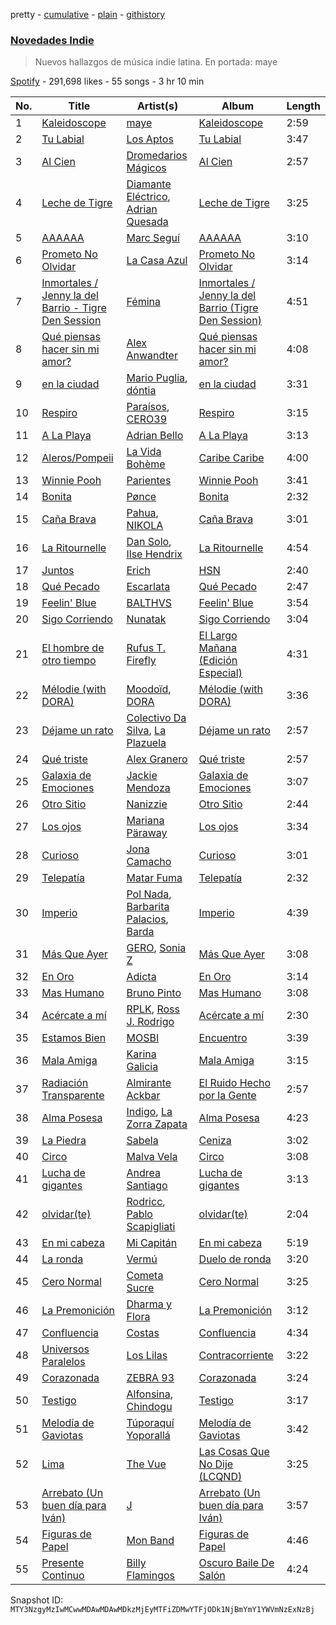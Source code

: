 pretty - [cumulative](/playlists/cumulative/37i9dQZF1DXaaU1AaHpZeu.md) - [plain](/playlists/plain/37i9dQZF1DXaaU1AaHpZeu) - [githistory](https://github.githistory.xyz/mackorone/spotify-playlist-archive/blob/main/playlists/plain/37i9dQZF1DXaaU1AaHpZeu)

### [Novedades Indie](https://open.spotify.com/playlist/37i9dQZF1DXaaU1AaHpZeu)

> Nuevos hallazgos de música indie latina\. En portada: maye

[Spotify](https://open.spotify.com/user/spotify) - 291,698 likes - 55 songs - 3 hr 10 min

| No. | Title | Artist(s) | Album | Length |
|---|---|---|---|---|
| 1 | [Kaleidoscope](https://open.spotify.com/track/0kJqmEL3UbprAkBSFBdZY4) | [maye](https://open.spotify.com/artist/5ti5FPHgtaSf15KcUisZMt) | [Kaleidoscope](https://open.spotify.com/album/79xNVQyhJnZpOZj6hrABvd) | 2:59 |
| 2 | [Tu Labial](https://open.spotify.com/track/3vz0ZD15RxM2HNCGgrVrVc) | [Los Aptos](https://open.spotify.com/artist/4tenlYn9MG8Fda3OyDtPRO) | [Tu Labial](https://open.spotify.com/album/6kXbu3L1IVJZhGqsogGTWx) | 3:47 |
| 3 | [Al Cien](https://open.spotify.com/track/1vxa13KTCbsGFavA6WFywz) | [Dromedarios Mágicos](https://open.spotify.com/artist/3UP83Ekm9Jse6j0dWZJlH9) | [Al Cien](https://open.spotify.com/album/0APusMWyvY7kRnM3ROoOBm) | 2:57 |
| 4 | [Leche de Tigre](https://open.spotify.com/track/0qyDHfOj0pU9ADNlfEdKv2) | [Diamante Eléctrico](https://open.spotify.com/artist/4VAZ6unMJx5upeWn0aFYuo), [Adrian Quesada](https://open.spotify.com/artist/07YivsJVCrmhhjzBcBtMGv) | [Leche de Tigre](https://open.spotify.com/album/2jWdBKOz7I73GULBYQU0k8) | 3:25 |
| 5 | [AAAAAA](https://open.spotify.com/track/2eFWliYRleozZ8w8JRm5FP) | [Marc Seguí](https://open.spotify.com/artist/5FQ8tBUtIamA2hRtatrYUF) | [AAAAAA](https://open.spotify.com/album/6vR3IjKZz96v4RXVdcN39q) | 3:10 |
| 6 | [Prometo No Olvidar](https://open.spotify.com/track/2eZiRaP2ECZrqA66Rc1tFD) | [La Casa Azul](https://open.spotify.com/artist/2Ynst7DZrEJnlaMM41ZCxd) | [Prometo No Olvidar](https://open.spotify.com/album/0KtZKEQs7YFP4HIqx8Obqt) | 3:14 |
| 7 | [Inmortales / Jenny la del Barrio \- Tigre Den Session](https://open.spotify.com/track/0mp6LPc8ERjwt2MeBTiyWf) | [Fémina](https://open.spotify.com/artist/6Saxi5uCjuMzIGcqqvTumR) | [Inmortales / Jenny la del Barrio \(Tigre Den Session\)](https://open.spotify.com/album/0MEe602MNtZjU4p4eYAHQi) | 4:51 |
| 8 | [Qué piensas hacer sin mi amor?](https://open.spotify.com/track/7DmiI9NJnb00JVMMpMkz52) | [Alex Anwandter](https://open.spotify.com/artist/0M8uC0u1YRUGCieOKmQF02) | [Qué piensas hacer sin mi amor?](https://open.spotify.com/album/34szsLNF2Nr5i9E2j9v40h) | 4:08 |
| 9 | [en la ciudad](https://open.spotify.com/track/5smdosXwKG5czbMDXqRtc7) | [Mario Puglia](https://open.spotify.com/artist/3TTSyoNDmtiQ8jSpELHinT), [dóntia](https://open.spotify.com/artist/6otFL2m5sOProVKidtkpyx) | [en la ciudad](https://open.spotify.com/album/6FC9OVa2vFyot2dp23GdiM) | 3:31 |
| 10 | [Respiro](https://open.spotify.com/track/42op2wd3o7SZ1MUImRkbkh) | [Paraísos](https://open.spotify.com/artist/4UWT6RWeTPk7hN7OihScMM), [CERO39](https://open.spotify.com/artist/1B6UFfDLZPbLl1rpOmHmi0) | [Respiro](https://open.spotify.com/album/0obtRY4p00WwIHafC8MTlF) | 3:15 |
| 11 | [A La Playa](https://open.spotify.com/track/2MANpdplWDEAnmHC2GA42W) | [Adrian Bello](https://open.spotify.com/artist/0ZwjmGhps2YvUMzB7ihFV8) | [A La Playa](https://open.spotify.com/album/00FBTtbNuQhQqSGIMNSHjU) | 3:13 |
| 12 | [Aleros/Pompeii](https://open.spotify.com/track/2KSyKlJ3SWPFflplhYhPTl) | [La Vida Bohème](https://open.spotify.com/artist/5gs7iemsrjIJbz0ryFcy79) | [Caribe Caribe](https://open.spotify.com/album/7zGq7oV1gSW4Aga1a9XJUK) | 4:00 |
| 13 | [Winnie Pooh](https://open.spotify.com/track/67ciCJna2mFDg1wzRFZzAO) | [Parientes](https://open.spotify.com/artist/76lUSSvc6Z83CLrIVB7YrE) | [Winnie Pooh](https://open.spotify.com/album/2Znd00zVJpDEhwfID5Jc56) | 3:41 |
| 14 | [Bonita](https://open.spotify.com/track/4RfbO5R23JI33EEyjWqHHU) | [Pønce](https://open.spotify.com/artist/0jlj70oquwYB21vxF107KT) | [Bonita](https://open.spotify.com/album/2FhnygvGvRWuE4RueywWyg) | 2:32 |
| 15 | [Caña Brava](https://open.spotify.com/track/0hy6YsimguNescPjjijro0) | [Pahua](https://open.spotify.com/artist/4sZh7ibWAOiuDkEStJxHch), [NIKOLA](https://open.spotify.com/artist/62iTERZQMpjWggsriHvDnk) | [Caña Brava](https://open.spotify.com/album/02aqlW1aBYEyhEC4I6lW42) | 3:01 |
| 16 | [La Ritournelle](https://open.spotify.com/track/2cwLqdEN59zOJCfsQSbbx1) | [Dan Solo](https://open.spotify.com/artist/7E1ZwNnXreZgJpmTNUJva7), [Ilse Hendrix](https://open.spotify.com/artist/4nKY8xVK5R0lpdv2oDyraB) | [La Ritournelle](https://open.spotify.com/album/1xhGWNajNOPV0hfwyJ87Ft) | 4:54 |
| 17 | [Juntos](https://open.spotify.com/track/6DnmHa24M6jVBisjhyHcIs) | [Erich](https://open.spotify.com/artist/3l9fWRfml0xOFriezXXwhU) | [HSN](https://open.spotify.com/album/6mZZOWFnjModwsij9EDDam) | 2:40 |
| 18 | [Qué Pecado](https://open.spotify.com/track/0D7qH96m1YEQABHtZmvWUr) | [Escarlata](https://open.spotify.com/artist/6eDMcSQvrGt2zoVFSIwmgZ) | [Qué Pecado](https://open.spotify.com/album/47VeV0BY7It9sMX5jaOZBR) | 2:47 |
| 19 | [Feelin' Blue](https://open.spotify.com/track/1znjrRlUdy0gX9QHaKxl4s) | [BALTHVS](https://open.spotify.com/artist/2CtiNJi0zB35RHYXViVjKG) | [Feelin' Blue](https://open.spotify.com/album/4oxe0AOtP6xJCqOStvzD4v) | 3:54 |
| 20 | [Sigo Corriendo](https://open.spotify.com/track/6e4eFSTN9G8yLRZ3JHsiEg) | [Nunatak](https://open.spotify.com/artist/7wqxTrC9BtdVj2G6j9PP7z) | [Sigo Corriendo](https://open.spotify.com/album/4uV2oza4i3jurcJ0hcP3SP) | 3:04 |
| 21 | [El hombre de otro tiempo](https://open.spotify.com/track/3Avvg1WJ76Qm4AOgDWi855) | [Rufus T\. Firefly](https://open.spotify.com/artist/51Hx65ymA6pNWu8cTTXET1) | [El Largo Mañana \(Edición Especial\)](https://open.spotify.com/album/55Yki3VjBmvjXMTm4dkstm) | 4:31 |
| 22 | [Mélodie \(with DORA\)](https://open.spotify.com/track/0t2zRI2lKyJOLsVqAVL6qi) | [Moodoïd](https://open.spotify.com/artist/3mQgXwcZz2TZgo9a5diomC), [DORA](https://open.spotify.com/artist/5RHjYsmfT5IskZMoU6UuCj) | [Mélodie \(with DORA\)](https://open.spotify.com/album/2scI9aMrYO9fkaIba8tUhn) | 3:36 |
| 23 | [Déjame un rato](https://open.spotify.com/track/0Xy4JiD4UGMlLmNRIQd4xY) | [Colectivo Da Silva](https://open.spotify.com/artist/7h2HIXXVcZ6UPkqlCa2QZY), [La Plazuela](https://open.spotify.com/artist/3iNrNJ38T7OEaI1UofQcIB) | [Déjame un rato](https://open.spotify.com/album/2hgpmlMXDNwd3Q2HbiLZhq) | 2:57 |
| 24 | [Qué triste](https://open.spotify.com/track/4376EkLT73FG6jlNhs0AwZ) | [Alex Granero](https://open.spotify.com/artist/1g3OTLUr6xaFaiB01k9gw2) | [Qué triste](https://open.spotify.com/album/0VuRPw6Ui5J5zAxCetdNUz) | 2:57 |
| 25 | [Galaxia de Emociones](https://open.spotify.com/track/1wHf8UjfJHgsXY0Sd6BDJ8) | [Jackie Mendoza](https://open.spotify.com/artist/2ZIEeX505EvIuA10fNgnHa) | [Galaxia de Emociones](https://open.spotify.com/album/5xQAocxk6ixRppkNtRwPP0) | 3:07 |
| 26 | [Otro Sitio](https://open.spotify.com/track/6wjO8o4XgHOIAB1StF86oj) | [Nanizzie](https://open.spotify.com/artist/0sw69zXt3PgxRXvo1Czg3j) | [Otro Sitio](https://open.spotify.com/album/3VTJit9hMdZmQfaa082S9u) | 2:44 |
| 27 | [Los ojos](https://open.spotify.com/track/7myGZGiVdiN0LH5Oa0k3Bg) | [Mariana Päraway](https://open.spotify.com/artist/17FXNujFBCzgEHqMIULmja) | [Los ojos](https://open.spotify.com/album/2YwK74FkaMLpLA3Ql8cFkk) | 3:34 |
| 28 | [Curioso](https://open.spotify.com/track/4Maw94heMtTdiddCkjp0Gc) | [Jona Camacho](https://open.spotify.com/artist/0t64OqoqDgnfJee9Z6IBOP) | [Curioso](https://open.spotify.com/album/0dScbKM6tdUhUHjCVybFWT) | 3:01 |
| 29 | [Telepatía](https://open.spotify.com/track/4YEUKmi4Er6HLPaq39d40E) | [Matar Fuma](https://open.spotify.com/artist/5QtJsmPyO7fPTh5wZzebTZ) | [Telepatía](https://open.spotify.com/album/69q7aG1EAc5SQrT7KAmEM1) | 2:32 |
| 30 | [Imperio](https://open.spotify.com/track/752znCZaAmfqxQN2OO3gC9) | [Pol Nada](https://open.spotify.com/artist/1Dts5QEWhfTgrZvDBEdNUH), [Barbarita Palacios](https://open.spotify.com/artist/1gq0ImfjG4vhi885kD3gB8), [Barda](https://open.spotify.com/artist/7rs7LuOnKkLjxj3Lr8J90k) | [Imperio](https://open.spotify.com/album/36mtOzMooHJc1p0Sjje811) | 4:39 |
| 31 | [Más Que Ayer](https://open.spotify.com/track/63cBSYsqBOu9daJ1hDJ6YH) | [GERO](https://open.spotify.com/artist/0yJdH7HHacvB0UopMceKZl), [Sonia Z](https://open.spotify.com/artist/27UX8NEXtI5CrpnqSAJWuh) | [Más Que Ayer](https://open.spotify.com/album/72AcSIZqCzpSro3V7uJ1CL) | 3:08 |
| 32 | [En Oro](https://open.spotify.com/track/3m0tThWLSgUxcDGsHf6qVC) | [Adicta](https://open.spotify.com/artist/0BntHNt56FCbTMjSWq2iIG) | [En Oro](https://open.spotify.com/album/4Rb8nAxA1GW1lD5yucmHvi) | 3:14 |
| 33 | [Mas Humano](https://open.spotify.com/track/3vLVC7wKyfbD8qFZxjgJhf) | [Bruno Pinto](https://open.spotify.com/artist/1SsBb8WfdP41lIxnH77s7t) | [Mas Humano](https://open.spotify.com/album/679topqr2Z1ZkragXyxNKQ) | 3:08 |
| 34 | [Acércate a mí](https://open.spotify.com/track/5zF2fiVLe317dSh9goEkHD) | [RPLK](https://open.spotify.com/artist/1tuzO0TeRF6KAKsSbHD46g), [Ross J\. Rodrigo](https://open.spotify.com/artist/7ziN1J53NW2enUFbxd01C4) | [Acércate a mí](https://open.spotify.com/album/3Y7T4PrwWQQWF9K6vcqCDu) | 2:30 |
| 35 | [Estamos Bien](https://open.spotify.com/track/1Xhts7lj7AJbrjbi1ThBld) | [MOSBI](https://open.spotify.com/artist/6kvoEVPUc4pJ6w8QO4DHef) | [Encuentro](https://open.spotify.com/album/0JAldSTifqdOD6lbUSpFoF) | 3:39 |
| 36 | [Mala Amiga](https://open.spotify.com/track/6acWLZMJWZw29wcehfY1WU) | [Karina Galicia](https://open.spotify.com/artist/0syMDHmkYbx5dG8bOnZ60z) | [Mala Amiga](https://open.spotify.com/album/7uVtPIsdz0UNaiWZOXWKZr) | 3:15 |
| 37 | [Radiación Transparente](https://open.spotify.com/track/29o2xV9bKvZbbZvjSYQ7PN) | [Almirante Ackbar](https://open.spotify.com/artist/2zDkWvzvjkJttnydwEzY7U) | [El Ruido Hecho por la Gente](https://open.spotify.com/album/47uFOMz79sGxUe6fJIu4GH) | 2:57 |
| 38 | [Alma Posesa](https://open.spotify.com/track/7sUfONWwffbiFquUGDAPVK) | [Indigo](https://open.spotify.com/artist/4Hy7H79rnIljAwnwDtislK), [La Zorra Zapata](https://open.spotify.com/artist/3BuxRmHMbdWFDtwTQ2lwe5) | [Alma Posesa](https://open.spotify.com/album/5Gx8Ngd5gzH615iLGU6cK4) | 4:23 |
| 39 | [La Piedra](https://open.spotify.com/track/7wpR7podiFKB0s5lchiCyb) | [Sabela](https://open.spotify.com/artist/78fi6hiTjEQH8KQLzDqVRg) | [Ceniza](https://open.spotify.com/album/1y286dgv2byOpC82ZHTyuh) | 3:02 |
| 40 | [Circo](https://open.spotify.com/track/2aiFmGSPZgtdpxw7UZs5JW) | [Malva Vela](https://open.spotify.com/artist/42gMsjzIofZl8uTc1NmRHz) | [Circo](https://open.spotify.com/album/5MFpnf1UwxHNxcrZBV6gB1) | 3:08 |
| 41 | [Lucha de gigantes](https://open.spotify.com/track/2YBAiKcswbZ1nLyMUUFWjr) | [Andrea Santiago](https://open.spotify.com/artist/25ujYqJknNjORPPtUIDUXo) | [Lucha de gigantes](https://open.spotify.com/album/5iAsTERRETHw7eJ0woj8J5) | 3:13 |
| 42 | [olvidar\(te\)](https://open.spotify.com/track/089RhKR39s3QSXLKKJKbwY) | [Rodricc](https://open.spotify.com/artist/2Xk1gzXNwqLrrT8gne7oyw), [Pablo Scapigliati](https://open.spotify.com/artist/515xoAPnROSPCteDHRm3i8) | [olvidar\(te\)](https://open.spotify.com/album/2kQEExDpk2PqyIGtCE1HES) | 2:04 |
| 43 | [En mi cabeza](https://open.spotify.com/track/3nMx44RmpAxi1119eplESW) | [Mi Capitán](https://open.spotify.com/artist/5IFjdKpLNCRPCRxdeXlFY9) | [En mi cabeza](https://open.spotify.com/album/2ySWtUeh0sSUaI2OjWYYAm) | 5:19 |
| 44 | [La ronda](https://open.spotify.com/track/0aMgJojSbRKgd3zc2LXN72) | [Vermú](https://open.spotify.com/artist/7cXnpdXUUN67Vr3niD2dAi) | [Duelo de ronda](https://open.spotify.com/album/1sCelPocFQY7ujxB1iPUJb) | 3:20 |
| 45 | [Cero Normal](https://open.spotify.com/track/0xBbmblFaI5b6CskxCR21L) | [Cometa Sucre](https://open.spotify.com/artist/3kFFYxvTZaBCm0q04WPlqK) | [Cero Normal](https://open.spotify.com/album/7xRtEHXp3MBT3R8GJZGmkz) | 3:25 |
| 46 | [La Premonición](https://open.spotify.com/track/4zON9LcIBWqv9Rd9xZdm5h) | [Dharma y Flora](https://open.spotify.com/artist/5jjs8LaABvB8WZpahQ0CwO) | [La Premonición](https://open.spotify.com/album/37EKhTDNn2QAODlM5L8SlO) | 3:12 |
| 47 | [Confluencia](https://open.spotify.com/track/3VqYtbI8MaU55QtNADvprB) | [Costas](https://open.spotify.com/artist/7J4QsLCXzX1JVzmmt9pW6B) | [Confluencia](https://open.spotify.com/album/5WEzYjjtAhgNDpIVBblSxM) | 4:34 |
| 48 | [Universos Paralelos](https://open.spotify.com/track/4QLokwnp4RMWpofhjj1zH6) | [Los Lilas](https://open.spotify.com/artist/3u5ZEm7fgzf13JlHwmVhKB) | [Contracorriente](https://open.spotify.com/album/6f3H56a9DRefillpoiBWjN) | 3:22 |
| 49 | [Corazonada](https://open.spotify.com/track/36h0uW75FKh8LraW4r9E2X) | [ZEBRA 93](https://open.spotify.com/artist/3cr7KiInVBOX6gCKYQvIoC) | [Corazonada](https://open.spotify.com/album/7ucBWLTjxQcWmZ6nTxHDPI) | 3:24 |
| 50 | [Testigo](https://open.spotify.com/track/2hbXSzWOK5HDtwNc0dbTv0) | [Alfonsina](https://open.spotify.com/artist/2PiVgpD2ynESIozDDEEh8k), [Chindogu](https://open.spotify.com/artist/3geLBMiWB8rNP57JwjYWR5) | [Testigo](https://open.spotify.com/album/6Mu5JLquI2QV8l70NDqZVZ) | 3:17 |
| 51 | [Melodía de Gaviotas](https://open.spotify.com/track/2nwcYZcDCbUfwnn5m6zIk0) | [Túporaquí Yoporallá](https://open.spotify.com/artist/7vCSYKfU63WmWyX6l4G0Fp) | [Melodía de Gaviotas](https://open.spotify.com/album/461MHFjTi2Gg2tSkgBfdZo) | 3:42 |
| 52 | [Lima](https://open.spotify.com/track/5qf2AD97S0HlgxaA5tINW3) | [The Vue](https://open.spotify.com/artist/1bCVI2X0v8Ext3IXFNd0oY) | [Las Cosas Que No Dije \(LCQND\)](https://open.spotify.com/album/2uC2X3vkFU4hLmRUPKWZ98) | 3:25 |
| 53 | [Arrebato \(Un buen día para Iván\)](https://open.spotify.com/track/1N7ynjcHCJzwCxnWiFLDlJ) | [J](https://open.spotify.com/artist/020TECbJNvzquIiMMR4jV0) | [Arrebato \(Un buen día para Iván\)](https://open.spotify.com/album/4Chf2bP4WxYliqIDutISgY) | 3:57 |
| 54 | [Figuras de Papel](https://open.spotify.com/track/1JPMsY6LAYPK1Q3Q0vLdrf) | [Mon Band](https://open.spotify.com/artist/42nB1CSVZPYkElCS6FFTob) | [Figuras de Papel](https://open.spotify.com/album/1zlQBOHLtyZ5lnXY8d77yn) | 4:46 |
| 55 | [Presente Continuo](https://open.spotify.com/track/54RJ8ENLdiDyejhvBrRdJI) | [Billy Flamingos](https://open.spotify.com/artist/5QNMZfk7EjvlD56OhO2CHu) | [Oscuro Baile De Salón](https://open.spotify.com/album/7iPt407kDh4HPwEoTwUMtj) | 4:24 |

Snapshot ID: `MTY3NzgyMzIwMCwwMDAwMDAwMDkzMjEyMTFiZDMwYTFjODk1NjBmYmY1YWVmNzExNzBj`
